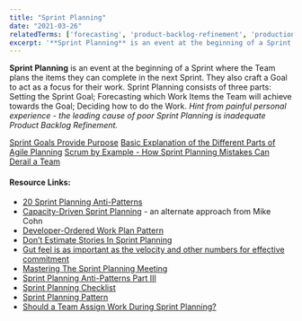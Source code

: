 ```yaml
---
title: "Sprint Planning"
date: "2021-03-26"
relatedTerms: ['forecasting', 'product-backlog-refinement', 'production-support', 'sprint-goal']
excerpt: '**Sprint Planning** is an event at the beginning of a Sprint where the Team plans the'
---
```


**Sprint Planning** is an event at the beginning of a Sprint where the Team plans the items they can complete in the next Sprint. They also craft a Goal to act as a focus for their work. Sprint Planning consists of three parts: Setting the Sprint Goal; Forecasting which Work Items the Team will achieve towards the Goal; Deciding how to do the Work. _Hint from painful personal experience - the leading cause of poor Sprint Planning is inadequate Product Backlog Refinement._

[Sprint Goals Provide Purpose]((/blog/sprint-goals-provide-purpose.html))
[Basic Explanation of the Different Parts of Agile Planning]((/blog/basic-explanation-of-the-different-parts-of-agile-planning.html))
[Scrum by Example - How Sprint Planning Mistakes Can Derail a Team](/blog/how-sprint-planning-mistakes-can-derail-a-team.html)

#### Resource Links:

- [20 Sprint Planning Anti-Patterns](https://age-of-product.com/scrum-sprint-planning-anti-patterns/)
- [Capacity-Driven Sprint Planning](https://www.mountaingoatsoftware.com/blog/capacity-driven-sprint-planning) - an alternate approach from Mike Cohn
- [Developer-Ordered Work Plan Pattern](https://sites.google.com/a/scrumplop.org/published-patterns/value-stream/sprint-backlog/developer-ordered-work-plan)
- [Don’t Estimate Stories In Sprint Planning](https://www.leadingagile.com/2014/09/dont-estimate-stories-sprint-planning/)
- [Gut feel is as important as the velocity and other numbers for effective commitment](https://blog.gdinwiddie.com/2013/05/24/team-commitment/)
- [Mastering The Sprint Planning Meeting](https://agilemasteryinstitute.com/blog/mastering-the-sprint-planning-meeting/)
- [Sprint Planning Anti-Patterns Part III](https://david-theil.medium.com/agile-anti-patterns-sprint-planning-anti-patterns-part-iii-1fcc8c4e319f)
- [Sprint Planning Checklist](https://age-of-product.com/sprint-planning-checklist/)
- [Sprint Planning Pattern](https://sites.google.com/a/scrumplop.org/published-patterns/value-stream/sprint-planning)
- [Should a Team Assign Work During Sprint Planning?](https://www.mountaingoatsoftware.com/blog/should-a-team-assign-work-during-sprint-planning)

